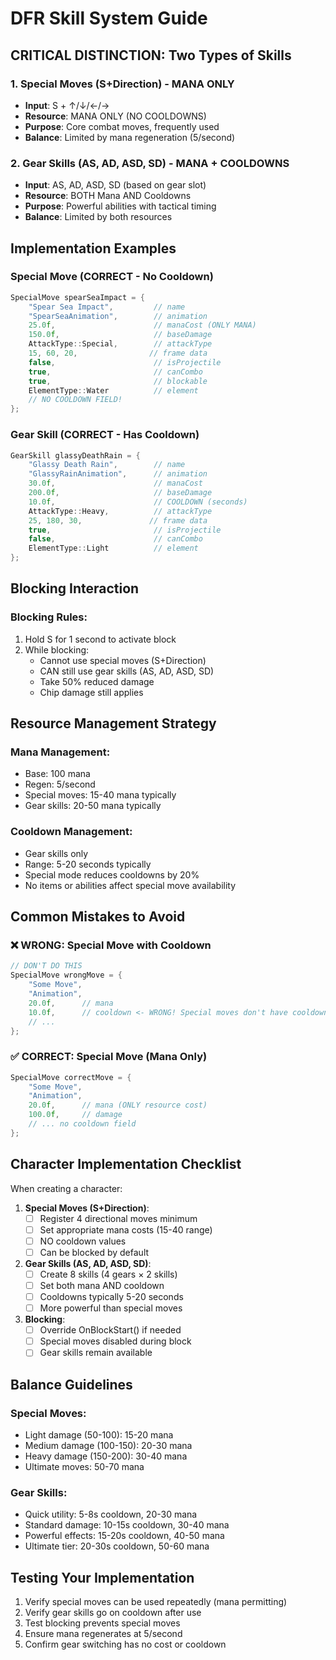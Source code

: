 # DFR Skill System Guide

## CRITICAL DISTINCTION: Two Types of Skills

### 1. Special Moves (S+Direction) - MANA ONLY
- **Input**: S + ↑/↓/←/→
- **Resource**: MANA ONLY (NO COOLDOWNS)
- **Purpose**: Core combat moves, frequently used
- **Balance**: Limited by mana regeneration (5/second)

### 2. Gear Skills (AS, AD, ASD, SD) - MANA + COOLDOWNS
- **Input**: AS, AD, ASD, SD (based on gear slot)
- **Resource**: BOTH Mana AND Cooldowns
- **Purpose**: Powerful abilities with tactical timing
- **Balance**: Limited by both resources

## Implementation Examples

### Special Move (CORRECT - No Cooldown)
```cpp
SpecialMove spearSeaImpact = {
    "Spear Sea Impact",         // name
    "SpearSeaAnimation",        // animation
    25.0f,                      // manaCost (ONLY MANA)
    150.0f,                     // baseDamage
    AttackType::Special,        // attackType
    15, 60, 20,                // frame data
    false,                      // isProjectile
    true,                       // canCombo
    true,                       // blockable
    ElementType::Water          // element
    // NO COOLDOWN FIELD!
};
```

### Gear Skill (CORRECT - Has Cooldown)
```cpp
GearSkill glassyDeathRain = {
    "Glassy Death Rain",        // name
    "GlassyRainAnimation",      // animation
    30.0f,                      // manaCost
    200.0f,                     // baseDamage
    10.0f,                      // COOLDOWN (seconds)
    AttackType::Heavy,          // attackType
    25, 180, 30,               // frame data
    true,                       // isProjectile
    false,                      // canCombo
    ElementType::Light          // element
};
```

## Blocking Interaction

### Blocking Rules:
1. Hold S for 1 second to activate block
2. While blocking:
   - Cannot use special moves (S+Direction)
   - CAN still use gear skills (AS, AD, ASD, SD)
   - Take 50% reduced damage
   - Chip damage still applies

## Resource Management Strategy

### Mana Management:
- Base: 100 mana
- Regen: 5/second
- Special moves: 15-40 mana typically
- Gear skills: 20-50 mana typically

### Cooldown Management:
- Gear skills only
- Range: 5-20 seconds typically
- Special mode reduces cooldowns by 20%
- No items or abilities affect special move availability

## Common Mistakes to Avoid

### ❌ WRONG: Special Move with Cooldown
```cpp
// DON'T DO THIS
SpecialMove wrongMove = {
    "Some Move",
    "Animation",
    20.0f,      // mana
    10.0f,      // cooldown <- WRONG! Special moves don't have cooldowns!
    // ...
};
```

### ✅ CORRECT: Special Move (Mana Only)
```cpp
SpecialMove correctMove = {
    "Some Move",
    "Animation", 
    20.0f,      // mana (ONLY resource cost)
    100.0f,     // damage
    // ... no cooldown field
};
```

## Character Implementation Checklist

When creating a character:

1. **Special Moves (S+Direction)**:
   - [ ] Register 4 directional moves minimum
   - [ ] Set appropriate mana costs (15-40 range)
   - [ ] NO cooldown values
   - [ ] Can be blocked by default

2. **Gear Skills (AS, AD, ASD, SD)**:
   - [ ] Create 8 skills (4 gears × 2 skills)
   - [ ] Set both mana AND cooldown
   - [ ] Cooldowns typically 5-20 seconds
   - [ ] More powerful than special moves

3. **Blocking**:
   - [ ] Override OnBlockStart() if needed
   - [ ] Special moves disabled during block
   - [ ] Gear skills remain available

## Balance Guidelines

### Special Moves:
- Light damage (50-100): 15-20 mana
- Medium damage (100-150): 20-30 mana
- Heavy damage (150-200): 30-40 mana
- Ultimate moves: 50-70 mana

### Gear Skills:
- Quick utility: 5-8s cooldown, 20-30 mana
- Standard damage: 10-15s cooldown, 30-40 mana
- Powerful effects: 15-20s cooldown, 40-50 mana
- Ultimate tier: 20-30s cooldown, 50-60 mana

## Testing Your Implementation

1. Verify special moves can be used repeatedly (mana permitting)
2. Verify gear skills go on cooldown after use
3. Test blocking prevents special moves
4. Ensure mana regenerates at 5/second
5. Confirm gear switching has no cost or cooldown